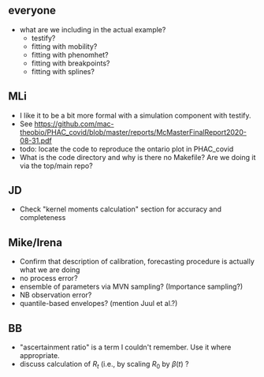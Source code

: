 ## everyone

- what are we including in the actual example?
   - testify?
   - fitting with mobility?
   - fitting with phenomhet?
   - fitting with breakpoints?
   - fitting with splines?

## MLi

- I like it to be a bit more formal with a simulation component with testify.
- See https://github.com/mac-theobio/PHAC_covid/blob/master/reports/McMasterFinalReport2020-08-31.pdf
- todo: locate the code to reproduce the ontario plot in PHAC_covid
- What is the code directory and why is there no Makefile? Are we doing it via the top/main repo?

## JD

- Check "kernel moments calculation" section for accuracy and completeness

## Mike/Irena

- Confirm that description of calibration, forecasting procedure is actually what we are doing
- no process error? 
- ensemble of parameters via MVN sampling? (Importance sampling?)
- NB observation error?
- quantile-based envelopes? (mention Juul et al.?)

## BB

- "ascertainment ratio" is a term I couldn't remember. Use it where appropriate.
- discuss calculation of $R_t$ (i.e., by scaling $R_0$ by $\beta(t)$ ?
